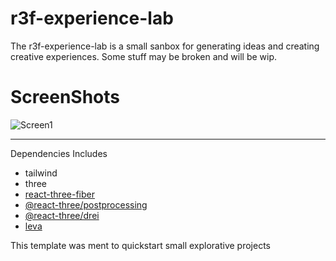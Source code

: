 # r3f-experience-lab

The r3f-experience-lab is a small sanbox for generating ideas and creating creative experiences. Some stuff may be broken and will be wip.

# ScreenShots

![Screen1](https://cdn.discordapp.com/attachments/801156110752284702/1094052086502674513/Screenshot_2023-04-07_at_8.12.18_PM.png)


---
Dependencies Includes

* tailwind
* three
* [react-three-fiber](https://docs.pmnd.rs/react-three-fiber/getting-started/introduction)
* [@react-three/postprocessing](https://github.com/pmndrs/react-postprocessing)
* [@react-three/drei](https://github.com/pmndrs/drei)
* [leva](https://github.com/pmndrs/leva)


This template was ment to quickstart small explorative projects

